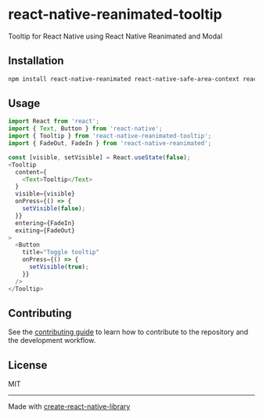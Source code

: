 # react-native-reanimated-tooltip

Tooltip for React Native using React Native Reanimated and Modal

## Installation

```sh
npm install react-native-reanimated react-native-safe-area-context react-native-reanimated-tooltip
```

## Usage

```ts
import React from 'react';
import { Text, Button } from 'react-native';
import { Tooltip } from 'react-native-reanimated-tooltip';
import { FadeOut, FadeIn } from 'react-native-reanimated';

const [visible, setVisible] = React.useState(false);
<Tooltip
  content={
    <Text>Tooltip</Text>
  }
  visible={visible}
  onPress={() => {
    setVisible(false);
  }}
  entering={FadeIn}
  exiting={FadeOut}
>
  <Button
    title="Toggle tooltip"
    onPress={() => {
      setVisible(true);
    }}
  />
</Tooltip>

```

## Contributing

See the [contributing guide](CONTRIBUTING.md) to learn how to contribute to the repository and the development workflow.

## License

MIT

---

Made with [create-react-native-library](https://github.com/callstack/react-native-builder-bob)
